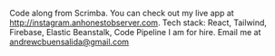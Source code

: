 Code along from Scrimba. 
You can check out my live app at http://instagram.anhonestobserver.com. 
Tech stack: React, Tailwind, Firebase, Elastic Beanstalk, Code Pipeline
I am for hire. Email me at andrewcbuensalida@gmail.com
